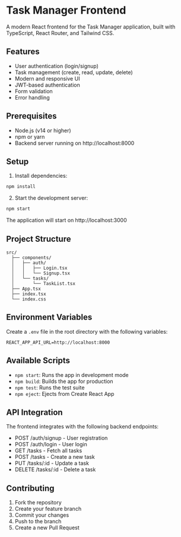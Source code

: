 # Task Manager Frontend

A modern React frontend for the Task Manager application, built with TypeScript, React Router, and Tailwind CSS.

## Features

- User authentication (login/signup)
- Task management (create, read, update, delete)
- Modern and responsive UI
- JWT-based authentication
- Form validation
- Error handling

## Prerequisites

- Node.js (v14 or higher)
- npm or yarn
- Backend server running on http://localhost:8000

## Setup

1. Install dependencies:
```bash
npm install
```

2. Start the development server:
```bash
npm start
```

The application will start on http://localhost:3000

## Project Structure

```
src/
  ├── components/
  │   ├── auth/
  │   │   ├── Login.tsx
  │   │   └── Signup.tsx
  │   └── tasks/
  │       └── TaskList.tsx
  ├── App.tsx
  ├── index.tsx
  └── index.css
```

## Environment Variables

Create a `.env` file in the root directory with the following variables:

```env
REACT_APP_API_URL=http://localhost:8000
```

## Available Scripts

- `npm start`: Runs the app in development mode
- `npm build`: Builds the app for production
- `npm test`: Runs the test suite
- `npm eject`: Ejects from Create React App

## API Integration

The frontend integrates with the following backend endpoints:

- POST /auth/signup - User registration
- POST /auth/login - User login
- GET /tasks - Fetch all tasks
- POST /tasks - Create a new task
- PUT /tasks/:id - Update a task
- DELETE /tasks/:id - Delete a task

## Contributing

1. Fork the repository
2. Create your feature branch
3. Commit your changes
4. Push to the branch
5. Create a new Pull Request 